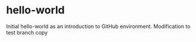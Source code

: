 # hello-world
Initial hello-world as an introduction to GitHub environment.
Modification to test branch copy
